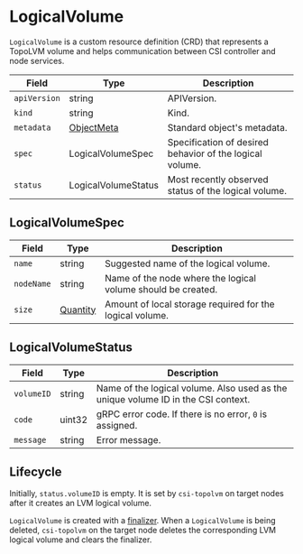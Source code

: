 LogicalVolume
=============

`LogicalVolume` is a custom resource definition (CRD) that represents
a TopoLVM volume and helps communication between CSI controller and
node services.

| Field        | Type                | Description                                              |
| ------------ | ------------------- | -------------------------------------------------------- |
| `apiVersion` | string              | APIVersion.                                              |
| `kind`       | string              | Kind.                                                    |
| `metadata`   | [ObjectMeta][]      | Standard object's metadata.                              |
| `spec`       | LogicalVolumeSpec   | Specification of desired behavior of the logical volume. |
| `status`     | LogicalVolumeStatus | Most recently observed status of the logical volume.     |

LogicalVolumeSpec
-----------------

| Field      | Type         | Description                                                  |
| ---------- | ------------ | ------------------------------------------------------------ |
| `name`     | string       | Suggested name of the logical volume.                        |
| `nodeName` | string       | Name of the node where the logical volume should be created. |
| `size`     | [Quantity][] | Amount of local storage required for the logical volume.     |

LogicalVolumeStatus
-------------------

| Field      | Type   | Description                                                                        |
| ---------- | ------ | ---------------------------------------------------------------------------------- |
| `volumeID` | string | Name of the logical volume.  Also used as the unique volume ID in the CSI context. |
| `code`     | uint32 | gRPC error code. If there is no error, `0` is assigned.                            |
| `message`  | string | Error message.                                                                     |

Lifecycle
---------

Initially, `status.volumeID` is empty.  It is set by `csi-topolvm` on target nodes
after it creates an LVM logical volume.

`LogicalVolume` is created with a [finalizer](https://kubernetes.io/docs/tasks/access-kubernetes-api/custom-resources/custom-resource-definitions/#finalizers).
When a `LogicalVolume` is being deleted, `csi-topolvm` on the target node deletes
the corresponding LVM logical volume and clears the finalizer.

[ObjectMeta]: https://kubernetes.io/docs/reference/generated/kubernetes-api/v1.14/#objectmeta-v1-meta
[Quantity]: https://kubernetes.io/docs/reference/generated/kubernetes-api/v1.14/#quantity-resource-core
